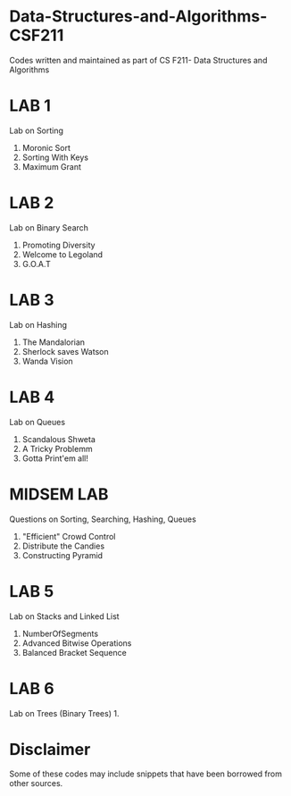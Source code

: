 # Data-Structures-and-Algorithms-CSF211
Codes written and maintained as part of CS F211- Data Structures and Algorithms

# LAB 1
Lab on Sorting
1. Moronic Sort
2. Sorting With Keys
3. Maximum Grant

# LAB 2
Lab on Binary Search
1. Promoting Diversity
2. Welcome to Legoland
3. G.O.A.T

# LAB 3
Lab on Hashing
1. The Mandalorian
2. Sherlock saves Watson
3. Wanda Vision

# LAB 4
Lab on Queues
1. Scandalous Shweta
2. A Tricky Problemm
3. Gotta Print'em all!

# MIDSEM LAB
Questions on Sorting, Searching, Hashing, Queues
1. "Efficient" Crowd Control
2. Distribute the Candies
3. Constructing Pyramid

# LAB 5
Lab on Stacks and Linked List
1. NumberOfSegments
2. Advanced Bitwise Operations
3. Balanced Bracket Sequence

# LAB 6
Lab on Trees (Binary Trees)
1. 




# Disclaimer
Some of these codes may include snippets that have been borrowed from other sources.

